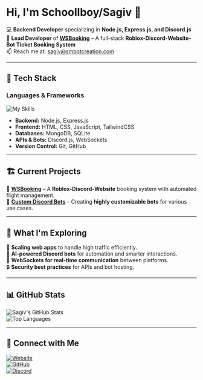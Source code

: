 # Hi, I'm Schoollboy/Sagiv 👋

💻 **Backend Developer** specializing in **Node.js, Express.js, and Discord.js**  
🚀 **Lead Developer** of **[WSBooking](https://github.com/WolfietteStudios)** – A full-stack **Roblox-Discord-Website-Bot Ticket Booking System**  
📫 Reach me at: [sagiv@smbotcreation.com](mailto:sagiv@smbotcreation.com)  

---

## 🔧 Tech Stack  

### **Languages & Frameworks**  
![My Skills](https://skillicons.dev/icons?i=nodejs,express,discord,mongodb,sqlite,html,css,js,ts,git,github)  

- **Backend:** Node.js, Express.js  
- **Frontend:** HTML, CSS, JavaScript, TailwindCSS  
- **Databases:** MongoDB, SQLite  
- **APIs & Bots:** Discord.js, WebSockets  
- **Version Control:** Git, GitHub  

---

## 🏗️ Current Projects  
🔹 **[WSBooking](https://github.com/WolfietteStudios)** – A **Roblox-Discord-Website** booking system with automated flight management.  
🔹 **[Custom Discord Bots](https://discord.gg/RfD8sDxF99)** – Creating **highly customizable bots** for various use cases.  

---

## 🌱 What I'm Exploring  
🚀 **Scaling web apps** to handle high traffic efficiently.  
🤖 **AI-powered Discord bots** for automation and smarter interactions.  
📡 **WebSockets for real-time communication** between platforms.  
🔒 **Security best practices** for APIs and bot hosting.  

---

## 📊 GitHub Stats  

![Sagiv's GitHub Stats](https://github-readme-stats.vercel.app/api?username=sagiv60&show_icons=true&theme=radical)  
![Top Languages](https://github-readme-stats.vercel.app/api/top-langs/?username=sagiv60&layout=compact&theme=radical)  

---

## 📢 Connect with Me  

[![Website](https://img.shields.io/badge/Website-smbotcreation.com-blue?style=for-the-badge)](https://smbotcreation.com)  
[![GitHub](https://img.shields.io/badge/GitHub-sagiv60-black?style=for-the-badge&logo=github)](https://github.com/sagiv60)  
[![Discord](https://img.shields.io/badge/Discord-SM_Bot_Creation-5865F2?style=for-the-badge&logo=discord)](https://discord.gg/RfD8sDxF99)  

